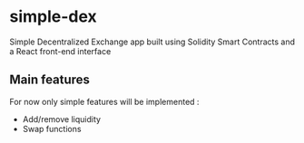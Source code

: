 # simple-dex

Simple Decentralized Exchange app built using Solidity Smart Contracts and a React front-end interface

## Main features

For now only simple features will be implemented :

- Add/remove liquidity
- Swap functions
